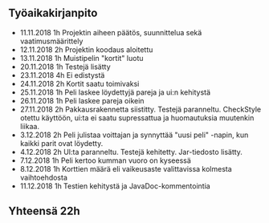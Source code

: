 ## Työaikakirjanpito

* 11.11.2018 1h Projektin aiheen päätös, suunnittelua sekä vaatimusmäärittely
* 12.11.2018 2h Projektin koodaus aloitettu
* 13.11.2018 1h Muistipelin "kortit" luotu
* 20.11.2018 1h Testejä lisätty
* 23.11.2018 4h Ei edistystä
* 24.11.2018 2h Kortit saatu toimivaksi
* 25.11.2018 1h Peli laskee löydettyjä pareja ja ui:n kehitystä
* 26.11.2018 1h Peli laskee pareja oikein
* 27.11.2018 2h Pakkausrakennetta siistitty. Testejä paranneltu. CheckStyle otettu käyttöön, ui:ta ei saatu supressattua ja huomautuksia muutenkin liikaa.
* 3.12.2018 2h Peli julistaa voittajan ja synnyttää "uusi peli" -napin, kun kaikki parit ovat löydetty.
* 4.12.2018 2h UI:ta paranneltu. Testejä kehitetty. Jar-tiedosto lisätty.
* 7.12.2018 1h Peli kertoo kumman vuoro on kyseessä
* 8.12.2018 1h Korttien määrä eli vaikeusaste valittavissa kolmesta vaihtoehdosta
* 11.12.2018 1h Testien kehitystä ja JavaDoc-kommentointia

## Yhteensä 22h
